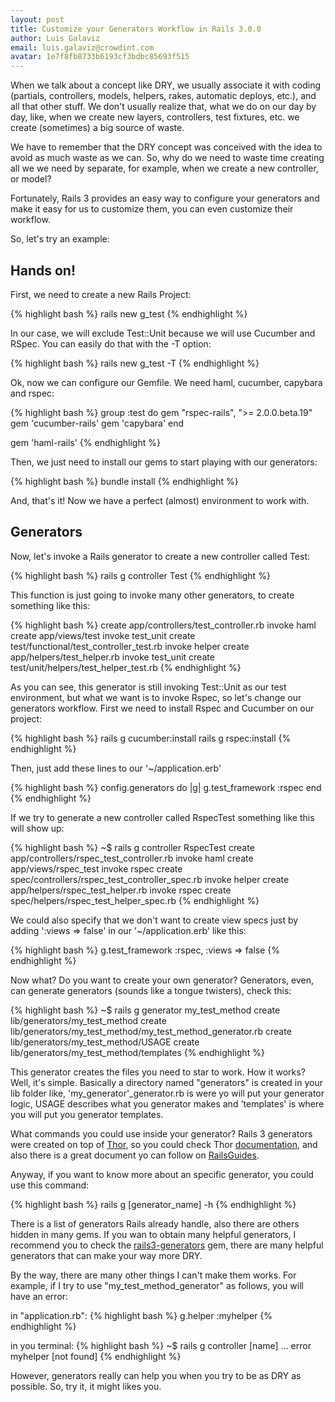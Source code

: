 ```yaml
---
layout: post
title: Customize your Generators Workflow in Rails 3.0.0
author: Luis Galaviz
email: luis.galaviz@crowdint.com
avatar: 1e7f8fb8733b6193cf3bdbc85693f515
---
```


When we talk about a concept like DRY, we usually associate it with coding (partials, controllers, models, helpers, rakes, automatic deploys, etc.), and all that other stuff. We don't usually realize that, what we do on our day by day, like, when we create new layers, controllers, test fixtures, etc. we create (sometimes) a big source of waste.

We have to remember that the DRY concept was conceived with the idea to avoid as much waste as we can. So, why do we need to waste time creating all we we need by separate, for example, when we create a new controller, or model?

Fortunately, Rails 3 provides an easy way to configure your generators and make it easy for us to customize them, you can even customize their workflow.

So, let's try an example:

## Hands on!

First, we need to create a new Rails Project:

{% highlight bash %}
rails new g_test
{% endhighlight %}

In our case, we will exclude Test::Unit because we will use Cucumber and RSpec. You can easily do that with the -T option:

{% highlight bash %}
rails new g_test -T
{% endhighlight %}

Ok, now we can configure our Gemfile. We need haml, cucumber, capybara and rspec:

{% highlight bash %}
group :test do
  gem "rspec-rails", ">= 2.0.0.beta.19"
  gem 'cucumber-rails'
  gem 'capybara'
end

gem 'haml-rails'
{% endhighlight %}

Then, we just need to install our gems to start playing with our generators:

{% highlight bash %}
bundle install
{% endhighlight %}

And, that's it! Now we have a perfect (almost) environment to work with.

## Generators

Now, let's invoke a Rails generator to create a new controller called Test:

{% highlight bash %}
rails g controller Test
{% endhighlight %}

This function is just going to invoke many other generators, to create something like this:

{% highlight bash %}
create  app/controllers/test_controller.rb
invoke  haml
create    app/views/test
invoke  test_unit
create    test/functional/test_controller_test.rb
invoke  helper
create    app/helpers/test_helper.rb
invoke    test_unit
create      test/unit/helpers/test_helper_test.rb
{% endhighlight %}

As you can see, this generator is still invoking Test::Unit as our test environment, but what we want is to invoke Rspec, so let's change our generators workflow. First we need to install Rspec and Cucumber on our project:

{% highlight bash %}
rails g cucumber:install
rails g rspec:install
{% endhighlight %}

Then, just add these lines to our '~/application.erb'

{% highlight bash %}
config.generators do |g|
  g.test_framework :rspec
end
{% endhighlight %}

If we try to generate a new controller called RspecTest something like this will show up:

{% highlight bash %}
~$ rails g controller RspecTest
create  app/controllers/rspec_test_controller.rb
invoke  haml
create    app/views/rspec_test
invoke  rspec
create    spec/controllers/rspec_test_controller_spec.rb
invoke  helper
create    app/helpers/rspec_test_helper.rb
invoke    rspec
create      spec/helpers/rspec_test_helper_spec.rb
{% endhighlight %}

We could also specify that we don't want to create view specs just by adding ':views => false' in our '~/application.erb' like this:

{% highlight bash %}
g.test_framework :rspec, :views => false
{% endhighlight %}

Now what? Do you want to create your own generator? Generators, even, can generate generators (sounds like a tongue twisters), check this:

{% highlight bash %}
~$ rails g generator my_test_method
create  lib/generators/my_test_method
create  lib/generators/my_test_method/my_test_method_generator.rb
create  lib/generators/my_test_method/USAGE
create  lib/generators/my_test_method/templates
{% endhighlight %}

This generator creates the files you need to star to work. How it works? Well, it's simple. Basically a directory named "generators" is created in your lib folder like, 'my_generator'_generator.rb is were yo will put your generator logic, USAGE describes what you generator makes and 'templates' is where you will put you generator templates.

What commands you could use inside your generator? Rails 3 generators were created on top of [Thor](http://github.com/wycats/thor), so you could check Thor [documentation](http://rdoc.info/github/wycats/thor/master), and also there is a great document yo can follow on [RailsGuides](http://edgeguides.rubyonrails.org/generators.html).

Anyway, if you want to know more about an specific generator, you could use this command:

{% highlight bash %}
rails g [generator_name] -h
{% endhighlight %}

There is a list of generators Rails already handle, also there are others hidden in many gems. If you wan to obtain many helpful generators, I recommend you to check the [rails3-generators](http://github.com/indirect/rails3-generators) gem, there are many helpful generators that can make your way more DRY.

By the way, there are many other things I can't make them works. For example, if I try to use "my_test_method_generator" as follows, you will have an error:

in "application.rb":
{% highlight bash %}
g.helper :myhelper
{% endhighlight %}

in you terminal:
{% highlight bash %}
~$ rails g controller [name]
...
error  myhelper [not found]
{% endhighlight %}

However, generators really can help you when you try to be as DRY as possible. So, try it, it might likes you.

